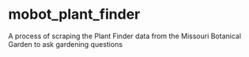 # mobot_plant_finder
A process of scraping the Plant Finder data from the Missouri Botanical Garden to ask gardening questions
